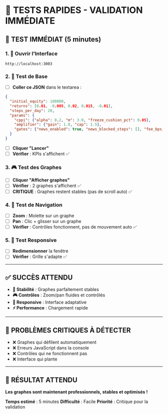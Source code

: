 # 🧪 TESTS RAPIDES - VALIDATION IMMÉDIATE

## 🚀 **TEST IMMÉDIAT (5 minutes)**

### **1. 📱 Ouvrir l'Interface**
```
http://localhost:3003
```

### **2. 🎯 Test de Base**
- [ ] **Coller ce JSON** dans le textarea :
```json
{
  "initial_equity": 100000,
  "returns": [0.01, -0.005, 0.02, 0.015, -0.01],
  "steps_per_day": 20,
  "params": {
    "cppi": {"alpha": 0.2, "m": 3.0, "freeze_cushion_pct": 0.05},
    "amplifier": {"gain": 1.0, "cap": 1.5},
    "gates": {"news_enabled": true, "news_blocked_steps": [], "fee_bps_per_step": 0}
  }
}
```

- [ ] **Cliquer "Lancer"**
- [ ] **Vérifier** : KPIs s'affichent ✅

### **3. 🎮 Test des Graphes**
- [ ] **Cliquer "Afficher graphes"**
- [ ] **Vérifier** : 2 graphes s'affichent ✅
- [ ] **CRITIQUE** : Graphes restent stables (pas de scroll auto) ✅

### **4. 🎯 Test de Navigation**
- [ ] **Zoom** : Molette sur un graphe
- [ ] **Pan** : Clic + glisser sur un graphe
- [ ] **Vérifier** : Contrôles fonctionnent, pas de mouvement auto ✅

### **5. 📱 Test Responsive**
- [ ] **Redimensionner** la fenêtre
- [ ] **Vérifier** : Grille s'adapte ✅

---

## ✅ **SUCCÈS ATTENDU**

- **🎯 Stabilité** : Graphes parfaitement stables
- **🎮 Contrôles** : Zoom/pan fluides et contrôlés  
- **📱 Responsive** : Interface adaptative
- **⚡ Performance** : Chargement rapide

---

## 🚨 **PROBLÈMES CRITIQUES À DÉTECTER**

- ❌ Graphes qui défilent automatiquement
- ❌ Erreurs JavaScript dans la console
- ❌ Contrôles qui ne fonctionnent pas
- ❌ Interface qui plante

---

## 🎉 **RÉSULTAT ATTENDU**

**Les graphes sont maintenant professionnels, stables et optimisés !**

**Temps estimé** : 5 minutes
**Difficulté** : Facile
**Priorité** : Critique pour la validation
